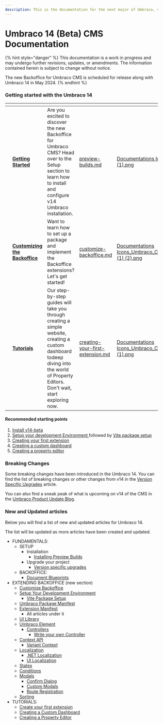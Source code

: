 ```yaml
---
description: This is the documentation for the next major of Umbraco, version 14.
---
```


# Umbraco 14 (Beta) CMS Documentation

{% hint style="danger" %}
This documentation is a work in progress and may undergo further revisions, updates, or amendments. The information contained herein is subject to change without notice.

The new Backoffice for Umbraco CMS is scheduled for release along with Umbraco 14 in May 2024.
{% endhint %}

### Getting started with the Umbraco 14

<table data-view="cards"><thead><tr><th></th><th></th><th></th><th data-hidden data-card-target data-type="content-ref"></th><th data-hidden data-card-cover data-type="files"></th></tr></thead><tbody><tr><td></td><td><a href="fundamentals/setup/install/preview-builds.md"><strong>Getting Started</strong></a></td><td>Are you excited to discover the new Backoffice for Umbraco CMS? Head over to the Setup section to learn how to install and configure v14 Umbraco installation.</td><td><a href="fundamentals/setup/install/preview-builds.md">preview-builds.md</a></td><td><a href=".gitbook/assets/Documentations Icons_Umbraco_CMS_Install (1).png">Documentations Icons_Umbraco_CMS_Install (1).png</a></td></tr><tr><td></td><td><a href="extending-backoffice/customize-backoffice.md"><strong>Customizing the Backoffice</strong></a></td><td>Want to learn how to set up a package and implement the Backoffice extensions? Let's get started!</td><td><a href="extending-backoffice/customize-backoffice.md">customize-backoffice.md</a></td><td><a href=".gitbook/assets/Documentations Icons_Umbraco_CMS_Fundamentals_Backoffice (1) (2).png">Documentations Icons_Umbraco_CMS_Fundamentals_Backoffice (1) (2).png</a></td></tr><tr><td></td><td><a href="broken-reference"><strong>Tutorials</strong></a></td><td>Our step-by-step guides will take you through creating a simple website, creating a custom dashboard todeep diving into the world of Property Editors. Don't wait, start exploring now.</td><td><a href="tutorials/creating-your-first-extension.md">creating-your-first-extension.md</a></td><td><a href=".gitbook/assets/Documentations Icons_Umbraco_CMS_Tutorials_the_Starter_Kit (1).png">Documentations Icons_Umbraco_CMS_Tutorials_the_Starter_Kit (1).png</a></td></tr></tbody></table>

#### Recommended starting points

1. [Install v14-beta](fundamentals/setup/install/preview-builds.md)
2. [Setup your development Environment ](extending-backoffice/development-flow/)followed by [Vite package setup](extending-backoffice/development-flow/vite-package-setup.md)
3. [Creating your first extension](tutorials/creating-a-basic-website/creating-your-first-template-and-content-node.md)
4. [Creating a custom dashboard](tutorials/creating-a-custom-dashboard.md)
5. [Creating a property editor](tutorials/creating-a-property-editor/)

### Breaking Changes

Some breaking changes have been introduced in the Umbraco 14. You can find the list of breaking changes or other changes from v14 in the [Version Specific Upgrades](fundamentals/setup/upgrading/version-specific/) article.

You can also find a sneak peak of what is upcoming on v14 of the CMS in the [Umbraco Product Update Blog](https://umbraco.com/blog/umbraco-product-update-february-2024/#CMS).

### New and Updated articles

Below you will find a list of new and updated articles for Umbraco 14.

The list will be updated as more articles have been created and updated.

* FUNDAMENTALS:
  * SETUP
    * Installation
      * [Installing Preview Builds](fundamentals/setup/install/preview-builds.md)
    * Upgrade your project
      * [Version specific upgrades](fundamentals/setup/upgrading/version-specific/)
  * BACKOFFICE:
    * [Document Blueprints](fundamentals/backoffice/document-blueprints.md)
* EXTENDING BACKOFFICE (new section)
  * [Customize Backoffice](extending-backoffice/customize-backoffice.md)
  * [Setup Your Development Environment](extending-backoffice/development-flow/)
    * [Vite Package Setup](extending-backoffice/development-flow/vite-package-setup.md)
  * [Umbraco Package Manifest](extending-backoffice/package-manifest.md)
  * [Extension Manifest](extending-backoffice/extension-types/)
    * All articles under it
  * [UI Library](extending-backoffice/ui-library.md)
  * [Umbraco Element](extending-backoffice/umbraco-element/)
    * [Controllers](extending-backoffice/umbraco-element/controllers/)
      * [Write your own Controller](extending-backoffice/umbraco-element/controllers/write-your-own-controller.md)
  * [Context API](extending-backoffice/context-api/)
    * [Variant Context](extending-backoffice/context-api/variant-context.md)
  * [Localization](extending-backoffice/localization/)
    * [.NET Localization](extending-backoffice/localization/net-localization.md)
    * [UI Localization](extending-backoffice/localization/ui-localization.md)
  * [States](extending-backoffice/states.md)
  * [Conditions](extending-backoffice/conditions.md)
  * [Modals](extending-backoffice/modals/)
    * [Confirm Dialog](extending-backoffice/modals/confirm-dialog.md)
    * [Custom Modals](extending-backoffice/modals/custom-modals.md)
    * [Route Registration](extending-backoffice/modals/route-registration.md)
  * [Sorting](extending-backoffice/sorting.md)
* TUTORIALS:
  * [Create your first extension](tutorials/creating-your-first-extension.md)
  * [Creating a Custom Dashboard](tutorials/creating-a-custom-dashboard/)
  * [Creating a Property Editor](tutorials/creating-a-property-editor/)
